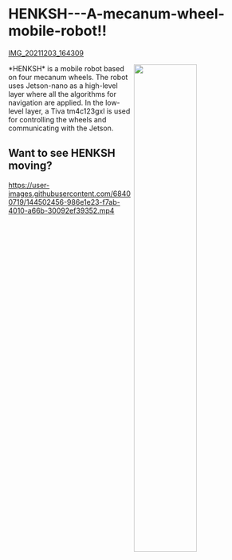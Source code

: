 # HENKSH---A-mecanum-wheel-mobile-robot!!
[IMG_20211203_164309](https://user-images.githubusercontent.com/68400719/144661818-6e741633-9e50-442e-971e-cf3363480ddb.jpg)


<img align="right" src="https://user-images.githubusercontent.com/68400719/144500521-c854e1f9-8e5b-4965-b320-b0abc30414d8.gif" width="50%" height="50%"/>
*HENKSH* is a mobile robot based on four mecanum wheels. The robot uses Jetson-nano as a high-level layer where all the algorithms for navigation are applied. In the low-level layer, a Tiva tm4c123gxl is used for controlling the wheels and communicating with the Jetson.    




## Want to see HENKSH moving?
https://user-images.githubusercontent.com/68400719/144502456-986e1e23-f7ab-4010-a66b-30092ef39352.mp4


